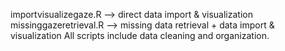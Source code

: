 importvisualizegaze.R --> direct data import & visualization
missinggazeretrieval.R --> missing data retrieval + data import & visualization
All scripts include data cleaning and organization.
